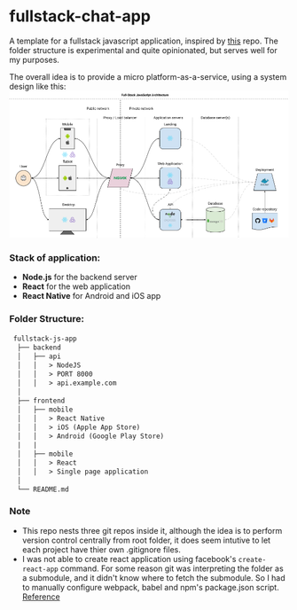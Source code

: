 # fullstack-chat-app

A template for a fullstack javascript application, inspired by [this](https://github.com/atulmy/fullstack-javascript-architecture) repo. The folder structure is experimental and quite opinionated, but serves well for my purposes.


The overall idea is to provide a micro platform-as-a-service, using a system design like this:
![](https://github.com/shubhamgupta2901/create-fullstack-javascript-app/blob/master/fsja%20design.png)


### Stack of application:
* **Node.js** for the backend server
* **React** for the web application 
* **React Native** for Android and iOS app

### Folder Structure:
     fullstack-js-app
      ├── backend
      │   ├── api
      │   │   > NodeJS
      │   │   > PORT 8000
      │   │   > api.example.com
      │
      ├── frontend
      │   ├── mobile
      │   │   > React Native
      │   │   > iOS (Apple App Store)
      │   │   > Android (Google Play Store)
      |   |
      │   ├── mobile
      │   │   > React 
      │   │   > Single page application
      │
      └── README.md 
      
### Note
* This repo nests three git repos inside it, although the idea is to perform version control centrally from root folder, it does seem intutive to let each project have thier own .gitignore files.
* I was not able to create react application using facebook's ```create-react-app``` command. For some reason git was interpreting the folder as a submodule, and it didn't know where to fetch the submodule. So I had to manually configure webpack, babel and npm's package.json script. [Reference](https://dev.to/vish448/create-react-project-without-create-react-app-3goh)

